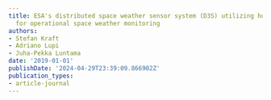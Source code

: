 ```yaml
---
title: ESA's distributed space weather sensor system (D3S) utilizing hosted payloads
  for operational space weather monitoring
authors:
- Stefan Kraft
- Adriano Lupi
- Juha-Pekka Luntama
date: '2019-01-01'
publishDate: '2024-04-29T23:39:09.866902Z'
publication_types:
- article-journal
---
```


